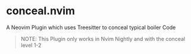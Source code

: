 # conceal.nvim
A Neovim Plugin which uses Treesitter to conceal typical boiler Code

> NOTE: This Plugin only works in Nvim Nightly and with the conceal level 1-2
